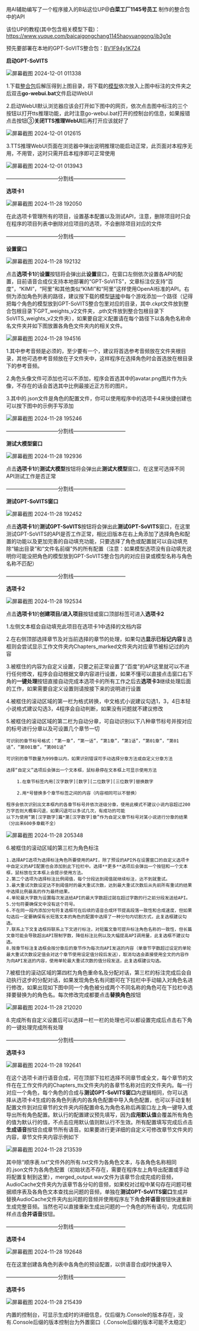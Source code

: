 用AI辅助编写了一个程序接入的B站这位UP@**白菜工厂1145号员工** 制作的整合包中的API

该位UP的教程(其中包含相关模型下载)： https://www.yuque.com/baicaigongchang1145haoyuangong/ib3g1e

预先要部署在本地的GPT-SoVITS整合包：[BV1F94y1K724](https://www.bilibili.com/video/BV1F94y1K724/)

**启动GPT-SoVITS**

![屏幕截图 2024-12-01 011338](https://github.com/user-attachments/assets/6681be39-e7b4-4270-b2a0-36f389c5d7ff)

1.下载[整合包](https://pan.baidu.com/share/init?surl=OE5qL0KreO-ASHwm6Zl9gA&pwd=mqpi)后解压得到上图目录，将下载的[模型](https://pan.baidu.com/s/14WUDbWnBn7GPQYVREkWMug?pwd=1145)依次放入上图中标注的文件夹之后双击**go-webui.bat**文件启动WebUI

2.启动WebUI默认浏览器应该会打开如下图中的网页，依次点击图中标注的三个按钮以打开tts推理功能，此时注意go-webui.bat打开的控制台的信息，如果报错点击按钮③**关闭TTS推理WebUI**后再打开应该就好了

![屏幕截图 2024-12-01 012615](https://github.com/user-attachments/assets/290b7b70-68f8-4dee-95fd-ef111c3b0b8d)

3.TTS推理WebUI页面在浏览器中弹出说明推理功能启动正常，此页面对本程序无用，不用管，这时只需开启本程序即可正常使用

![屏幕截图 2024-12-01 013943](https://github.com/user-attachments/assets/c6e8cd58-b515-474c-8224-b0c55ee5e57c)


——————————分割线——————————

**选项卡1**

![屏幕截图 2024-11-28 192050](https://github.com/user-attachments/assets/eaef93b5-64ac-4f43-91f5-f6cac6b27cf1)

在此选项卡管理所有的项目，设置基本配置以及测试API，注意，删除项目时只会在程序的项目列表中删除对应项目的选项，不会删除项目对应的文件

——————————分割线——————————

**设置窗口**

![屏幕截图 2024-11-28 192132](https://github.com/user-attachments/assets/095d605b-dc8f-48d0-a587-76405d186dc2)

点击**选项卡1**的**设置**按钮将会弹出此**设置**窗口，在窗口左侧依次设置各API的配置，目前语音合成仅支持本地部署的“GPT-SoVITS”，文章标注仅支持“百度”，“KIMI”，“阿里”和其他类似“KIMI”和“阿里”这样使用OpenAI标准的API。右侧为添加角色列表的路径，建议按下载的模型[链接](https://pan.baidu.com/s/14WUDbWnBn7GPQYVREkWMug?pwd=1145)中每个游戏添加一个路径（记得把每个角色的模型放到GPT-SoVITS整合包里对应的目录，其中.ckpt文件放到整合包根目录下GPT_weights_v2文件夹，.pth文件放到整合包根目录下SoVITS_weights_v2文件夹），如果要自定义配置请在每个路径下以各角色名称命名文件夹并如下图放置各角色文件夹内的相关文件。

![屏幕截图 2024-11-28 194516](https://github.com/user-attachments/assets/6197b821-0b2b-4a37-9e66-a63d45f9f8b8)

1.其中参考音频是必须的，至少要有一个，建议将首选参考音频放在文件夹根目录，其他可选参考音频放在子文件夹中，这样程序在选择角色时会首选放在根目录下的参考音频。

2.角色头像文件可添加也可以不添加，程序会首选其中的avatar.png图片作为头像，不存在的话会首选其中比例最接近正方形的图片。

3.其中的.json文件是角色的配置文件，你可以使用程序中的选项卡4来快捷创建也可以按下图中的示例手写添加

![屏幕截图 2024-11-28 195246](https://github.com/user-attachments/assets/e51dcde5-867b-45b9-a039-cb83f9cd3357)

——————————分割线——————————

**测试大模型窗口**

![屏幕截图 2024-11-28 192936](https://github.com/user-attachments/assets/18e226fe-8fb3-40ec-8cd0-835ff2fabe0a)

点击**选项卡1**的**测试大模型**按钮将会弹出此**测试大模型**窗口，在这里可选择不同API测试工作是否正常

——————————分割线——————————

**测试GPT-SoVITS窗口**

![屏幕截图 2024-11-28 192452](https://github.com/user-attachments/assets/6eec1d32-9de2-4360-a18a-2e7d372f0c52)

点击**选项卡1**的**测试GPT-SoVITS**按钮将会弹出此**测试GPT-SoVITS**窗口，在这里测试GPT-SoVITS的API是否工作正常，相比旧版本在右上角添加了选择角色和配置的功能以及更加完善的自动填充功能，只要选择了角色或配置就可以自动填充除“输出目录”和“文件名前缀”外的所有配置（注意：如果模型选项没有自动填充说明你可能没把角色的模型放到GPT-SoVITS整合包内的对应目录或模型名称与角色名称不匹配）

——————————分割线——————————

**选项卡2**

![屏幕截图 2024-11-28 192534](https://github.com/user-attachments/assets/dc5b2b68-bd0b-4494-aed5-9fca9ba206c0)

点击**选项卡1**的**创建项目/进入项目**按钮或窗口顶部标签可进入**选项卡2**

1.左侧文本框会自动填充此项目在选项卡1中选择的文档内容

2.在右侧顶部选择章节及对当前选择的章节的处理，如果勾选**显示已标记内容**复选框则会尝试显示工作文件夹内Chapters_marked文件夹内对应章节被标记过的内容

3.被框住的内容为自定义设置，只要之前正常设置了“百度”的API这里就可以不进行任何修改，程序会自动根据文章内容进行设置，如果不懂可以直接点击窗口右下角的**一键处理**按钮直接自动完成本选项卡的所有工作之后去**选项卡3**继续处理后面的工作，如果需要自定义设置则请按接下来的说明进行设置

4.被框住的滚动区域的第一栏为格式转换，中文格式小说建议勾选1，3，4日本轻小说格式建议勾选3，4程序会自动判断，如果没有问题就不建议修改

5.被框住的滚动区域的第二栏为自动分章，可自动识别以下八种章节标号并按对应的标号进行分章以及可设置几个章节一切

    可识别的章节标号格式：“第一章”，“第一话”，“第1章”，“第1话”，“第01章”，“第01话”，“第001章”，“第001话”
    
    可识别的章节数量为999章以内，如果识别错误可手动选择分章方法或自定义分章方法
    
    选择“自定义”选项后会弹出一个文本框，鼠标悬停在文本框上可显示使用方法
    
        1.在章节标签内用[汉字数字][数字][二位数字][三位数字]替换数字
        
        2.用*号替换多个章节标签之间的内容（内容相同可以不替换）
        
    程序会依次识别出文本框内的各章节标号并依次逐级分章，使用此模式不建议小说内容超过200万字否则大概率闪退，如果闪退可以多试几次，有成功的可能
    以下为使用“第[汉字数字]篇*第[汉字数字]章”作为自定义章节标号对某小说进行分章的结果（分出来600多章截不全）
    
![屏幕截图 2024-11-28 205348](https://github.com/user-attachments/assets/88a6ec37-9d1d-48bc-99e4-3dc43f86d3b1)

6.被框住的滚动区域的第三栏为角色标注

    1.选择API选项为选择标注角色所要使用的API，除了预设的API外在设置窗口的自定义选项卡中自定义的API配置也会添加到此下拉栏中。选择**更多**选项后会弹出一个按钮和一个文本框，鼠标放在文本框上会提示使用方法。
    2.第二个选项为选择标注比例阈值，每个分段达到阈值就继续标注，达不到就重试。
    3.最大重试次数设定达不到阈值时的最大重试次数，达到最大重试次数后从先前所有重试的结果中选择比例最高的作为最终结果。
    4.单轮最大字数为设置每次发送给API的最大字数超过就在超过字数的行之前分段发送给API。
    5.分句符要确保文中没有这个符号。
    6.不在同一段内添加分句符复选框可在后续的语音合成环节提高段落一致性和合成速度，但如果勾选后一定要确保有长短落文本的角色的配置中选择了一种分句内切割方式，此复选框建议勾选。
    7.联系上下文复选框将联系上下文进行标注，对短篇文章可提升标注角色名称的一致性，但长篇文章可能会导致超出API限制字数，降低标注比例以及大幅提高API调用量，此复选框不建议勾选。
    8.按章节标注复选框会按分章后的章节作为每次向API发送的内容（单章节字数超过设定的单轮最大重试次数设定值会对这个章节使用设定值分段后发送），取消勾选会直接使用全文的内容作为向API发送的内容，使用单轮最大重试次数的值分段发送，此复选框建议勾选。
    
7.被框住的滚动区域的第四栏为角色重命名及分配对话，第三栏的标注完成后会自动执行这步的分配对话，如果发现角色名有问题可在下拉栏中手动输入对角色名进行修改，如果出现如下图中同一个角色被分成两个不同名称的角色可在下拉栏中选择要替换为的角色名。每次修改完成都要点击**替换角色**按钮

![屏幕截图 2024-11-28 212020](https://github.com/user-attachments/assets/0ac56a9f-f326-40dc-8c6b-aa6143a4ef49)

8.完成所有自定义设置后可以选择一栏一栏的处理也可以都设置完成后点击右下角的一键处理完成所有处理

——————————分割线——————————

**选项卡3**

![屏幕截图 2024-11-28 192641](https://github.com/user-attachments/assets/dcc495e9-2676-4a61-8bfb-c5b5e08f7841)

在这个选项卡进行语音合成，可在顶部下拉栏选择不同章节或全文，每个章节的文件在在工作文件内的Chapters_tts文件夹内的各章节名称对应的文件夹内。每一行对应一个角色，每个角色的合成与**测试GPT-SoVITS窗口**内逻辑相同，你可以选择从选项卡4生成的各角色列表内的各角色配置中导入角色配置，也可以手动复制配置文件到对应章节的文件夹内将配置命名为角色名称后再窗口左上角一键导入或导出所有角色配置。默认行的配置建议预先填写，因为**应用默认值**会覆盖所有角色的值为默认行的值，不点击应用默认值则默认行不生效。所有配置填写完成后点击**生成语音**按钮合成章节所有语音。如果要进行更详细的自定义可修改章节文件夹的内容，章节文件夹内容示例如下

![屏幕截图 2024-11-28 213539](https://github.com/user-attachments/assets/835785ac-6ebe-4dcb-9407-efbe0cfd492b)

其中除“顺序表.txt“文件外的所有.txt文件为各角色文本，与各角色名称相同的.json文件为各角色配置（初始状态不存在，需要在程序左上角导出配置或手动将配置复制到这里），merged_output.wav文件为该章节合成完成的音频，AudioCache文件夹内为该章节各分句的音频，如果校对过程中某句存在问题可根据顺序表及各角色文本查找出问题的音频，单独在**测试GPT-SoVITS窗口**生成并替换AudioCache文件夹内出问题的音频并使用程序左下角**合并语音**按钮快速重新生成完整音频。当然也可以直接重新生成出问题的一个角色的所有语句，完成后同样点击**合并语音**按钮。

——————————分割线——————————

**选项卡4**

![屏幕截图 2024-11-28 192648](https://github.com/user-attachments/assets/04090190-266b-47af-9228-44afa5950518)

在在这里创建各角色列表中各角色的预设配置，以供语音合成时快速导入

——————————分割线——————————

**选项卡5**

![屏幕截图 2024-11-28 215439](https://github.com/user-attachments/assets/f91602df-fe2d-488e-a82f-ebdf7be87024)

内置的控制台，可显示生成时的详细信息，仅后缀为.Console的版本存在，没有.Console后缀的版本控制台为外置窗口（.Console后缀的版本可能不太稳定）
